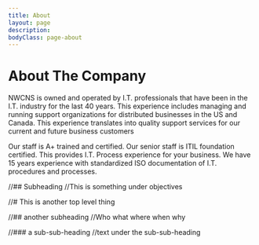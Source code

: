 ```yaml
---
title: About
layout: page
description: 
bodyClass: page-about
---
```


# About The Company
NWCNS is owned and operated by I.T. professionals that have been in the I.T. industry for the last 40 years. This experience includes managing and running support organizations for distributed businesses in the US and Canada. This experience translates into quality support services for our current and future business customers

Our staff is A+ trained and certified. Our senior staff is ITIL foundation certified. This provides I.T. Process experience for your business. We have 15 years experience with standardized ISO documentation of I.T. procedures and processes.

//## Subheading
//This is something under objectives

//# This is another top level thing

//## another subheading
//Who what where when why

//### a sub-sub-heading
//text under the sub-sub-heading
